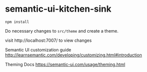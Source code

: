 # semantic-ui-kitchen-sink

`npm install`

Do necessary changes to `src/theme` and create a theme.

visit http://localhost:7007/ to view changes

Semantic UI customization guide
http://learnsemantic.com/developing/customizing.html#introduction

Theming Docs
https://semantic-ui.com/usage/theming.html